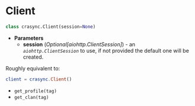# Client
```py
class crasync.Client(session=None)
```    
* **Parameters**    
    * **session** (*Optional[aiohttp.ClientSession]*) - an *`aiohttp.ClientSession`* to use, if not provided the default one will be created.

Roughly equivalent to:
```elm
client = crasync.Client()
```
* `get_profile(tag)`
* `get_clan(tag)`
